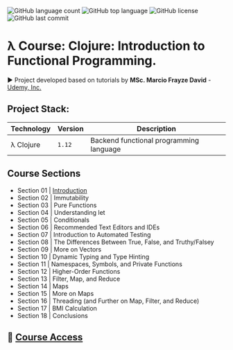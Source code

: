 ![GitHub language count](https://img.shields.io/github/languages/count/souzafcharles/Clojure-Functional-Programming)
![GitHub top language](https://img.shields.io/github/languages/top/souzafcharles/Clojure-Functional-Programming)
![GitHub license](https://img.shields.io/github/license/souzafcharles/Clojure-Functional-Programming)
![GitHub last commit](https://img.shields.io/github/last-commit/souzafcharles/Clojure-Functional-Programming)

# λ Course: Clojure: Introduction to Functional Programming.

▶️ Project developed based on tutorials by **MSc. Marcio Frayze David** - [Udemy, Inc.](https://www.udemy.com/)

## Project Stack:
| Technology                | Version   | Description                                                                                     |
|---------------------------|-----------|-------------------------------------------------------------------------------------------------|
| λ Clojure                 | `1.12`    | Backend functional programming language                                                         |

## Course Sections

- Section 01 | [Introduction]()
- Section 02 | Immutability
- Section 03 | Pure Functions
- Section 04 | Understanding let
- Section 05 | Conditionals
- Section 06 | Recommended Text Editors and IDEs
- Section 07 | Introduction to Automated Testing
- Section 08 | The Differences Between True, False, and Truthy/Falsey
- Section 09 | More on Vectors
- Section 10 | Dynamic Typing and Type Hinting
- Section 11 | Namespaces, Symbols, and Private Functions
- Section 12 | Higher-Order Functions
- Section 13 | Filter, Map, and Reduce
- Section 14 | Maps
- Section 15 | More on Maps
- Section 16 | Threading (and Further on Map, Filter, and Reduce)
- Section 17 | BMI Calculation
- Section 18 | Conclusions

## 🔗 [Course Access](https://www.udemy.com/course/clojure-introducao-a-programacao-funcional/)

